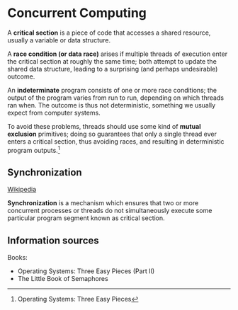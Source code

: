 # Concurrent Computing
A **critical section** is a piece of code that accesses a shared resource, usually a variable or data structure.

A **race condition (or data race)** arises if multiple threads of execution enter the critical section at roughly the same time; both attempt to update the shared data structure, leading to a surprising (and perhaps undesirable) outcome.

An **indeterminate** program consists of one or more race conditions; the output of the program varies from run to run, depending on which threads ran when. The outcome is thus not deterministic, something we usually expect from computer systems.

To avoid these problems, threads should use some kind of **mutual exclusion** primitives; doing so guarantees that only a single thread ever enters a critical section, thus avoiding races, and resulting in deterministic program outputs.[^three]

## Synchronization
[Wikipedia](https://en.wikipedia.org/wiki/Synchronization_(computer_science))

**Synchronization** is a mechanism which ensures that two or more concurrent processes or threads do not simultaneously execute some particular program segment known as critical section.

## Information sources
Books:
- Operating Systems: Three Easy Pieces (Part II)
- The Little Book of Semaphores


[^three]: Operating Systems: Three Easy Pieces